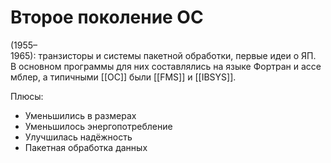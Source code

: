 # Второе поколение ОС

(1955–1965): транзисторы и системы пакетной обработки, первые идеи о ЯП.
В основном программы для них составлялись на языке Фортран и ассемблер, а типичными [[ОС]] были [[FMS]] и [[IBSYS]].

Плюсы:
-   Уменьшились в размерах
-   Уменьшилось энергопотребление
-   Улучшилась надёжность
-   Пакетная обработка данных



